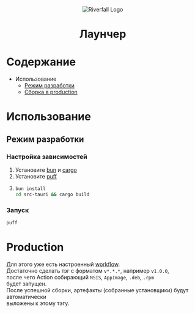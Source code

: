 <p align="center">
  <img src="https://avatars.githubusercontent.com/u/184562985?s=200&v=4" alt="Riverfall Logo">
</p>

<h1 align="center">Лаунчер</h1>

<!-- <h3 align="center">
<div align="center">
  <img src="https://img.shields.io/github/release/riverfall/launcher.svg">
  <img src="https://img.shields.io/github/license/riverfall/launcher.svg">
  <img src="https://img.shields.io/github/issues/riverfall/launcher.svg">
</div>
</h3> -->

# Содержание
* Использование
  * [Режим разработки](#режим-разработки)
  * [Сборка в production](#production)


# Использование
## Режим разработки
### Настройка зависимостей
1. Установите [bun](https://bun.sh) и [cargo](https://rust-lang.org)
2. Установите [puff](https://github.com/smokingplaya/puff)
3.  ```bash
    bun install
    cd src-tauri && cargo build
    ```
### Запуск
```bash
puff
```

# Production
Для этого уже есть настроенный [workflow](./.github/workflows/build.yml).\
Достаточно сделать тэг с форматом `v*.*.*`, например `v1.0.0`,\
после чего Action собирающий `NSIS`, `AppImage`, `.deb`, `.rpm`\
будет запущен.\
После успешной сборки, артефакты (собранные установщики) будут автоматически\
выложены к этому тэгу.